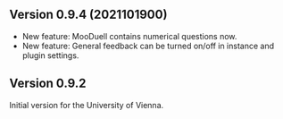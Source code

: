 ## Version 0.9.4 (2021101900)
* New feature: MooDuell contains numerical questions now.
* New feature: General feedback can be turned on/off in instance and plugin settings.

## Version 0.9.2
Initial version for the University of Vienna.